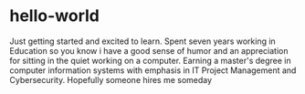 # hello-world
Just getting started and excited to learn.
Spent seven years working in Education so you know i have a good sense of humor and an appreciation for sitting in the quiet working on a computer.
Earning a master's degree in computer information systems with emphasis in IT Project Management and Cybersecurity.
Hopefully someone hires me someday
